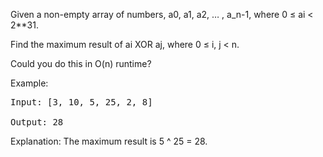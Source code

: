 Given a non-empty array of numbers, a0, a1, a2, … , a_n-1, where 0 ≤ ai < 2**31.

Find the maximum result of ai XOR aj, where 0 ≤ i, j < n.

Could you do this in O(n) runtime?

Example:
<pre>
Input: [3, 10, 5, 25, 2, 8]

Output: 28
</pre>
Explanation: The maximum result is 5 ^ 25 = 28.
